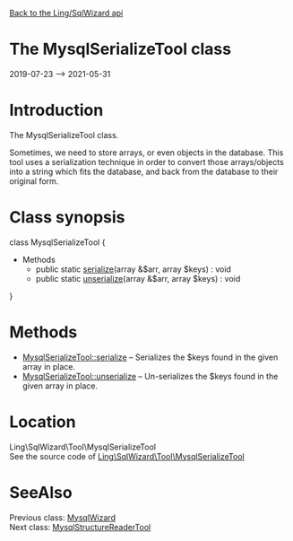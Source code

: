 [Back to the Ling/SqlWizard api](https://github.com/lingtalfi/SqlWizard/blob/master/doc/api/Ling/SqlWizard.md)



The MysqlSerializeTool class
================
2019-07-23 --> 2021-05-31






Introduction
============

The MysqlSerializeTool class.

Sometimes, we need to store arrays, or even objects in the database.
This tool uses a serialization technique in order to convert those arrays/objects into a string which
fits the database, and back from the database to their original form.



Class synopsis
==============


class <span class="pl-k">MysqlSerializeTool</span>  {

- Methods
    - public static [serialize](https://github.com/lingtalfi/SqlWizard/blob/master/doc/api/Ling/SqlWizard/Tool/MysqlSerializeTool/serialize.md)(array &$arr, array $keys) : void
    - public static [unserialize](https://github.com/lingtalfi/SqlWizard/blob/master/doc/api/Ling/SqlWizard/Tool/MysqlSerializeTool/unserialize.md)(array &$arr, array $keys) : void

}






Methods
==============

- [MysqlSerializeTool::serialize](https://github.com/lingtalfi/SqlWizard/blob/master/doc/api/Ling/SqlWizard/Tool/MysqlSerializeTool/serialize.md) &ndash; Serializes the $keys found in the given array in place.
- [MysqlSerializeTool::unserialize](https://github.com/lingtalfi/SqlWizard/blob/master/doc/api/Ling/SqlWizard/Tool/MysqlSerializeTool/unserialize.md) &ndash; Un-serializes the $keys found in the given array in place.





Location
=============
Ling\SqlWizard\Tool\MysqlSerializeTool<br>
See the source code of [Ling\SqlWizard\Tool\MysqlSerializeTool](https://github.com/lingtalfi/SqlWizard/blob/master/Tool/MysqlSerializeTool.php)



SeeAlso
==============
Previous class: [MysqlWizard](https://github.com/lingtalfi/SqlWizard/blob/master/doc/api/Ling/SqlWizard/MysqlWizard.md)<br>Next class: [MysqlStructureReaderTool](https://github.com/lingtalfi/SqlWizard/blob/master/doc/api/Ling/SqlWizard/Tool/MysqlStructureReaderTool.md)<br>
